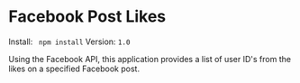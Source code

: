 # Facebook Post Likes

Install: ``` npm install```
Version: ```1.0```

Using the Facebook API, this application provides a list of user ID's from the likes on a specified Facebook post.
